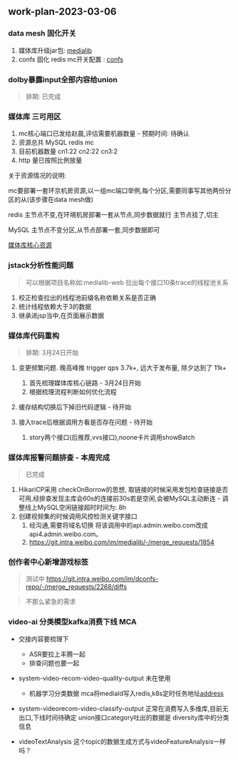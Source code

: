 ## work-plan-2023-03-06

### data mesh 固化开关

1. 媒体库升级jar包: [medialib](https://git.intra.weibo.com/im/medialib/-/merge_requests/1860/diffs)
2. confs 固化 redis mc开关配置 : [confs](https://git.intra.weibo.com/platform/confs/-/merge_requests/8448)



### dolby暴露input全部内容给union
> 排期: 已完成

### 媒体库 三可用区

1. mc核心端口已发给赵晨,评估需要机器数量 - 预期时间: 待确认
2. 资源总共 MySQL  redis  mc
3. 目前机器数量 cn1:22 cn2:22 cn3:2
4. http 量已按照比例放量

关于资源情况的说明: 

mc要部署一套环京机房资源,以一组mc端口举例,每个分区,需要同事写其他两份分区的从(该步骤在data mesh做)

redis 主节点不变,在环境机房部署一套从节点,同步数据就行  主节点挂了,切主

MySQL 主节点不变分区,从节点部署一套,同步数据即可

[媒体库核心资源](https://wiki.api.weibo.com/zh/weibo_rd/weibo_rd_video/%E8%A7%86%E9%A2%91%E4%B8%AD%E5%8F%B0/wiki/%E4%B8%AD%E5%8F%B0%E6%A0%B8%E5%BF%83%E8%B5%84%E6%BA%90%E6%A2%B3%E7%90%86)

### jstack分析性能问题
> 可以根据项目名称如:medialib-web 拉出每个接口10条trace的线程池关系

1. 校正检查拉出的线程池前缀名称依赖关系是否正确
2. 统计线程依赖大于3的数据
3. 继承进jsp当中,在页面展示数据

### 媒体库代码重构
> 排期: 3月24日开始

1. 变更频繁问题. 晚高峰推 trigger qps 3.7k+, 远大于发布量, 除夕达到了 11k+
    1. 首先梳理媒体库核心链路 - 3月24日开始
    2. 根据梳理流程判断如何优化流程

2. 缓存结构切换后下掉旧代码逻辑 - 待开始	
3. 接入trace后根据调用方看是否存在问题 - 待开始
    1. story两个接口(后推荐,vvs接口),noone卡片调用showBatch

### 媒体库报警问题排查 - 本周完成
> 已完成
1. HikariCP采用 checkOnBorrow的思想, 取链接的时候采用发包检查链接是否可用,经排查发现主库会60s的连接前30s若是空闲,会被MySQL主动断连 - 调整线上MySQL空闲链接超时时间为: 8h
2. 创建视频集的时候调用风控检测关键字接口
    1. 经沟通,需要将域名切换 将该调用中的api.admin.weibo.com改成api4.admin.weibo.com。
    2. https://git.intra.weibo.com/im/medialib/-/merge_requests/1854

### 创作者中心新增游戏标签
> 测试中
https://git.intra.weibo.com/im/dconfs-repo/-/merge_requests/2268/diffs


>不那么紧急的需求
### video-ai 分类模型kafka消费下线 MCA
- 交接内容要梳理下
    - ASR要拉上丰腾一起
    - 排查问题也要一起
- system-video-recom-video-quality-output 未在使用
    - 机器学习分类数据 mca将mediaId写入redis,k8s定时任务地址[address](http://video.admin.intra.weibo.com/k8s/#!/cronjob/cronjob/mca-qascore-waic?namespace=cronjob)
- system-videorecom-video-classify-output 正常在消费写入多维库,目前无出口,下线时间待确定
union接口category吐出的数据是 diversity库中的分类信息

- videoTextAnalysis 这个topic的数据生成方式与videoFeatureAnalysis一样吗？


